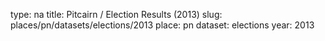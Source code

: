 type: na
title: Pitcairn / Election Results (2013)
slug: places/pn/datasets/elections/2013
place: pn
dataset: elections
year: 2013
